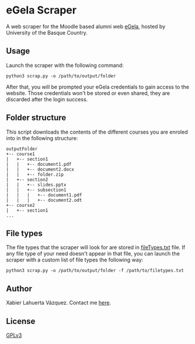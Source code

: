 # eGela Scraper

A web scraper for the Moodle based alumni web [eGela](https://egela.ehu.eus), hosted by University of the Basque Country.

## Usage

Launch the scraper with the following command:

```
python3 scrap.py -o /path/to/output/folder
```

After that, you will be prompted your eGela credentials to gain access to the website. Those credentials won't be stored or even shared, they are discarded after the login success.

## Folder structure

This script downloads the contents of the different courses you are enroled into in the following structure:

```
outputFolder
+-- course1
|   +-- section1
|   |   +-- document1.pdf
|   |   +-- document2.docx
|   |   +-- folder.zip
|   +-- section2
|   |   +-- slides.pptx
|   |   +-- subsection1
|   |   |   +-- document1.pdf
|   |   |   +-- document2.odt
+-- course2
|   +-- section1
...
```

## File types

The file types that the scraper will look for are stored in [fileTypes.txt](src/fileTypes.txt) file. If any file type of your need doesn't appear in that file, you can launch the scraper with a custom list of file types the following way:

```
python3 scrap.py -o /path/to/output/folder -f /path/to/filetypes.txt
```

## Author

Xabier Lahuerta Vázquez. Contact me [here](mailto:xabier.lahuerta@gmail.com).

## License

[GPLv3](LICENSE)

